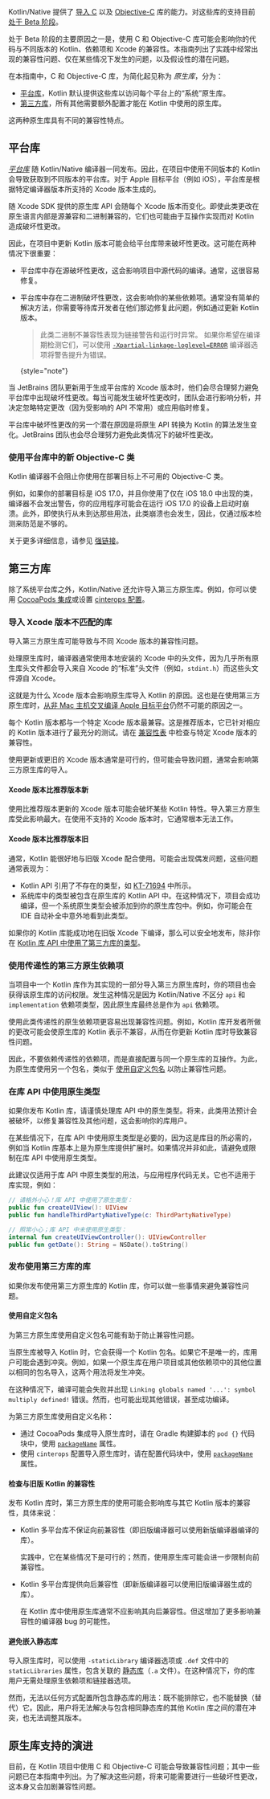 [//]: # (title: C 和 Objective-C 库导入的稳定性)
<primary-label ref="beta"/>

Kotlin/Native 提供了 [导入 C](native-c-interop.md) 以及 [Objective-C](native-objc-interop.md) 库的能力。对这些库的支持目前 [处于 Beta 阶段](components-stability.md#kotlin-native)。

处于 Beta 阶段的主要原因之一是，使用 C 和 Objective-C 库可能会影响你的代码与不同版本的 Kotlin、依赖项和 Xcode 的兼容性。本指南列出了实践中经常出现的兼容性问题、仅在某些情况下发生的问题，以及假设性的潜在问题。

在本指南中，C 和 Objective-C 库，为简化起见称为 _原生库_，分为：

*   [平台库](#platform-libraries)，Kotlin 默认提供这些库以访问每个平台上的“系统”原生库。
*   [第三方库](#third-party-libraries)，所有其他需要额外配置才能在 Kotlin 中使用的原生库。

这两种原生库具有不同的兼容性特点。

## 平台库

[_平台库_](native-platform-libs.md) 随 Kotlin/Native 编译器一同发布。因此，在项目中使用不同版本的 Kotlin 会导致获取到不同版本的平台库。对于 Apple 目标平台（例如 iOS），平台库是根据特定编译器版本所支持的 Xcode 版本生成的。

随 Xcode SDK 提供的原生库 API 会随每个 Xcode 版本而变化。即使此类更改在原生语言内部是源兼容和二进制兼容的，它们也可能由于互操作实现而对 Kotlin 造成破坏性更改。

因此，在项目中更新 Kotlin 版本可能会给平台库带来破坏性更改。这可能在两种情况下很重要：

*   平台库中存在源破坏性更改，这会影响项目中源代码的编译。通常，这很容易修复。
*   平台库中存在二进制破坏性更改，这会影响你的某些依赖项。通常没有简单的解决方法，你需要等待库开发者在他们那边修复此问题，例如通过更新 Kotlin 版本。

    > 此类二进制不兼容性表现为链接警告和运行时异常。
    > 如果你希望在编译期检测它们，可以使用 [`-Xpartial-linkage-loglevel=ERROR`](whatsnew19.md#library-linkage-in-kotlin-native) 编译器选项将警告提升为错误。
    >
    {style="note"}

当 JetBrains 团队更新用于生成平台库的 Xcode 版本时，他们会尽合理努力避免平台库中出现破坏性更改。每当可能发生破坏性更改时，团队会进行影响分析，并决定忽略特定更改（因为受影响的 API 不常用）或应用临时修复。

平台库中破坏性更改的另一个潜在原因是将原生 API 转换为 Kotlin 的算法发生变化。JetBrains 团队也会尽合理努力避免此类情况下的破坏性更改。

### 使用平台库中的新 Objective-C 类

Kotlin 编译器不会阻止你使用在部署目标上不可用的 Objective-C 类。

例如，如果你的部署目标是 iOS 17.0，并且你使用了仅在 iOS 18.0 中出现的类，编译器不会发出警告，你的应用程序可能会在运行 iOS 17.0 的设备上启动时崩溃。此外，即使执行从未到达那些用法，此类崩溃也会发生，因此，仅通过版本检测来防范是不够的。

关于更多详细信息，请参见 [强链接](native-objc-interop.md#strong-linking)。

## 第三方库

除了系统平台库之外，Kotlin/Native 还允许导入第三方原生库。例如，你可以使用 [CocoaPods 集成](https://www.jetbrains.com/help/kotlin-multiplatform-dev/multiplatform-cocoapods-overview.html)或设置 [cinterops 配置](https://www.jetbrains.com/help/kotlin-multiplatform-dev/multiplatform-dsl-reference.html#cinterops)。

### 导入 Xcode 版本不匹配的库

导入第三方原生库可能导致与不同 Xcode 版本的兼容性问题。

处理原生库时，编译器通常使用本地安装的 Xcode 中的头文件，因为几乎所有原生库头文件都会导入来自 Xcode 的“标准”头文件（例如，`stdint.h`）而这些头文件源自 Xcode。

这就是为什么 Xcode 版本会影响原生库导入 Kotlin 的原因。这也是在使用第三方原生库时，[从非 Mac 主机交叉编译 Apple 目标平台](whatsnew21.md#ability-to-publish-kotlin-libraries-from-any-host)仍然不可能的原因之一。

每个 Kotlin 版本都与一个特定 Xcode 版本最兼容。这是推荐版本，它已针对相应的 Kotlin 版本进行了最充分的测试。请在 [兼容性表](https://www.jetbrains.com/help/kotlin-multiplatform-dev/multiplatform-compatibility-guide.html#version-compatibility) 中检查与特定 Xcode 版本的兼容性。

使用更新或更旧的 Xcode 版本通常是可行的，但可能会导致问题，通常会影响第三方原生库的导入。

#### Xcode 版本比推荐版本新

使用比推荐版本更新的 Xcode 版本可能会破坏某些 Kotlin 特性。导入第三方原生库受此影响最大。在使用不支持的 Xcode 版本时，它通常根本无法工作。

#### Xcode 版本比推荐版本旧

通常，Kotlin 能很好地与旧版 Xcode 配合使用。可能会出现偶发问题，这些问题通常表现为：

*   Kotlin API 引用了不存在的类型，如 [KT-71694](https://youtrack.jetbrains.com/issue/KT-71694) 中所示。
*   系统库中的类型被包含在原生库的 Kotlin API 中。在这种情况下，项目会成功编译，但一个系统原生类型会被添加到你的原生库包中。例如，你可能会在 IDE 自动补全中意外地看到此类型。

如果你的 Kotlin 库能成功地在旧版 Xcode 下编译，那么可以安全地发布，除非你在 [Kotlin 库 API 中使用了第三方库的类型](#using-native-types-in-library-api)。

### 使用传递性的第三方原生依赖项

当项目中一个 Kotlin 库作为其实现的一部分导入第三方原生库时，你的项目也会获得该原生库的访问权限。发生这种情况是因为 Kotlin/Native 不区分 `api` 和 `implementation` 依赖项类型，因此原生库最终总是作为 `api` 依赖项。

使用此类传递性的原生依赖项更容易出现兼容性问题。例如，Kotlin 库开发者所做的更改可能会使原生库的 Kotlin 表示不兼容，从而在你更新 Kotlin 库时导致兼容性问题。

因此，不要依赖传递性的依赖项，而是直接配置与同一个原生库的互操作。为此，为原生库使用另一个包名，类似于 [使用自定义包名](#use-custom-package-name) 以防止兼容性问题。

### 在库 API 中使用原生类型

如果你发布 Kotlin 库，请谨慎处理库 API 中的原生类型。将来，此类用法预计会被破坏，以修复兼容性及其他问题，这会影响你的库用户。

在某些情况下，在库 API 中使用原生类型是必要的，因为这是库目的所必需的，例如当 Kotlin 库基本上是为原生库提供扩展时。如果情况并非如此，请避免或限制在库 API 中使用原生类型。

此建议仅适用于库 API 中原生类型的用法，与应用程序代码无关。它也不适用于库实现，例如：

```kotlin
// 请格外小心！库 API 中使用了原生类型：
public fun createUIView(): UIView
public fun handleThirdPartyNativeType(c: ThirdPartyNativeType)

// 照常小心；库 API 中未使用原生类型：
internal fun createUIViewController(): UIViewController
public fun getDate(): String = NSDate().toString()
```

### 发布使用第三方库的库

如果你发布使用第三方原生库的 Kotlin 库，你可以做一些事情来避免兼容性问题。

#### 使用自定义包名

为第三方原生库使用自定义包名可能有助于防止兼容性问题。

当原生库被导入 Kotlin 时，它会获得一个 Kotlin 包名。如果它不是唯一的，库用户可能会遇到冲突。例如，如果一个原生库在用户项目或其他依赖项中的其他位置以相同的包名导入，这两个用法将发生冲突。

在这种情况下，编译可能会失败并出现 `Linking globals named '...': symbol multiply defined!` 错误。然而，也可能出现其他错误，甚至成功编译。

为第三方原生库使用自定义名称：

*   通过 CocoaPods 集成导入原生库时，请在 Gradle 构建脚本的 `pod {}` 代码块中，使用 [`packageName`](https://www.jetbrains.com/help/kotlin-multiplatform-dev/multiplatform-cocoapods-dsl-reference.html#pod-function) 属性。
*   使用 `cinterops` 配置导入原生库时，请在配置代码块中，使用 [`packageName`](https://www.jetbrains.com/help/kotlin-multiplatform-dev/multiplatform-dsl-reference.html#cinterops) 属性。

#### 检查与旧版 Kotlin 的兼容性

发布 Kotlin 库时，第三方原生库的使用可能会影响库与其它 Kotlin 版本的兼容性，具体来说：

*   Kotlin 多平台库不保证向前兼容性（即旧版编译器可以使用新版编译器编译的库）。

    实践中，它在某些情况下是可行的；然而，使用原生库可能会进一步限制向前兼容性。

*   Kotlin 多平台库提供向后兼容性（即新版编译器可以使用旧版编译器生成的库）。

    在 Kotlin 库中使用原生库通常不应影响其向后兼容性。但这增加了更多影响兼容性的编译器 bug 的可能性。

#### 避免嵌入静态库

导入原生库时，可以使用 `-staticLibrary` 编译器选项或 `.def` 文件中的 `staticLibraries` 属性，包含关联的 [静态库](native-definition-file.md#include-a-static-library)（`.a` 文件）。在这种情况下，你的库用户无需处理原生依赖项和链接器选项。

然而，无法以任何方式配置所包含静态库的用法：既不能排除它，也不能替换（替代）它。因此，用户将无法解决与包含相同静态库的其他 Kotlin 库之间的潜在冲突，也无法调整其版本。

## 原生库支持的演进

目前，在 Kotlin 项目中使用 C 和 Objective-C 可能会导致兼容性问题；其中一些问题已在本指南中列出。为了解决这些问题，将来可能需要进行一些破坏性更改，这本身又会加剧兼容性问题。